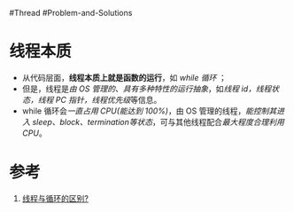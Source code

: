 #Thread #Problem-and-Solutions 

# 线程本质
- 从代码层面，**线程本质上就是函数的运行**，如 *while 循环* ；
- 但是，线程是*由 OS 管理的、具有多种特性的运行抽象*，如*线程 id，线程状态，线程 PC 指针，线程优先级*等信息。
- while 循环会*一直占用 CPU(能达到 100%)*，由 OS 管理的线程，*能控制其进入 sleep、block、termination等状态*，可与其他线程配合*最大程度合理利用 CPU*。




# 参考
1. [线程与循环的区别? ](https://www.cnblogs.com/xiatianyu/p/thread_loop_different.html)
